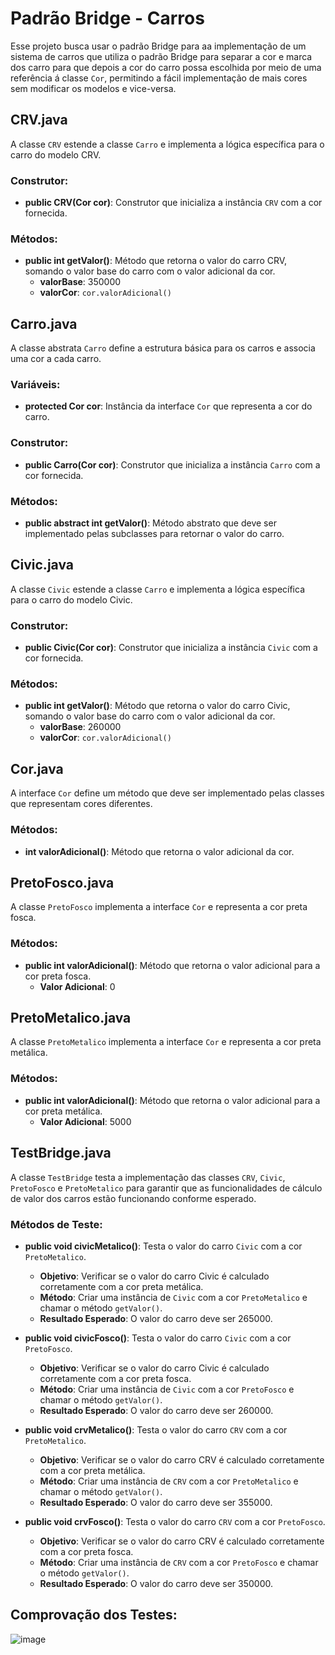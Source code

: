 # Padrão Bridge - Carros

Esse projeto busca usar o padrão Bridge para aa implementação de um sistema de carros que utiliza o padrão Bridge para separar a cor e marca dos carro para que depois a cor do carro possa escolhida por meio de uma referência á classe `Cor`, permitindo a fácil implementação de mais cores sem modificar os modelos e vice-versa.

## CRV.java

A classe `CRV` estende a classe `Carro` e implementa a lógica específica para o carro do modelo CRV.

### Construtor:

-   **public CRV(Cor cor)**: Construtor que inicializa a instância `CRV` com a cor fornecida.

### Métodos:

-   **public int getValor()**: Método que retorna o valor do carro CRV, somando o valor base do carro com o valor adicional da cor.
    -   **valorBase**: 350000
    -   **valorCor**: `cor.valorAdicional()`

## Carro.java

A classe abstrata `Carro` define a estrutura básica para os carros e associa uma cor a cada carro.

### Variáveis:

-   **protected Cor cor**: Instância da interface `Cor` que representa a cor do carro.

### Construtor:

-   **public Carro(Cor cor)**: Construtor que inicializa a instância `Carro` com a cor fornecida.

### Métodos:

-   **public abstract int getValor()**: Método abstrato que deve ser implementado pelas subclasses para retornar o valor do carro.

## Civic.java

A classe `Civic` estende a classe `Carro` e implementa a lógica específica para o carro do modelo Civic.

### Construtor:

-   **public Civic(Cor cor)**: Construtor que inicializa a instância `Civic` com a cor fornecida.

### Métodos:

-   **public int getValor()**: Método que retorna o valor do carro Civic, somando o valor base do carro com o valor adicional da cor.
    -   **valorBase**: 260000
    -   **valorCor**: `cor.valorAdicional()`

## Cor.java

A interface `Cor` define um método que deve ser implementado pelas classes que representam cores diferentes.

### Métodos:

-   **int valorAdicional()**: Método que retorna o valor adicional da cor.

## PretoFosco.java

A classe `PretoFosco` implementa a interface `Cor` e representa a cor preta fosca.

### Métodos:

-   **public int valorAdicional()**: Método que retorna o valor adicional para a cor preta fosca.
    -   **Valor Adicional**: 0

## PretoMetalico.java

A classe `PretoMetalico` implementa a interface `Cor` e representa a cor preta metálica.

### Métodos:

-   **public int valorAdicional()**: Método que retorna o valor adicional para a cor preta metálica.
    -   **Valor Adicional**: 5000

## TestBridge.java

A classe `TestBridge` testa a implementação das classes `CRV`, `Civic`, `PretoFosco` e `PretoMetalico` para garantir que as funcionalidades de cálculo de valor dos carros estão funcionando conforme esperado.

### Métodos de Teste:

-   **public void civicMetalico()**: Testa o valor do carro `Civic` com a cor `PretoMetalico`.
    
    -   **Objetivo**: Verificar se o valor do carro Civic é calculado corretamente com a cor preta metálica.
    -   **Método**: Criar uma instância de `Civic` com a cor `PretoMetalico` e chamar o método `getValor()`.
    -   **Resultado Esperado**: O valor do carro deve ser 265000.
-   **public void civicFosco()**: Testa o valor do carro `Civic` com a cor `PretoFosco`.
    
    -   **Objetivo**: Verificar se o valor do carro Civic é calculado corretamente com a cor preta fosca.
    -   **Método**: Criar uma instância de `Civic` com a cor `PretoFosco` e chamar o método `getValor()`.
    -   **Resultado Esperado**: O valor do carro deve ser 260000.
-   **public void crvMetalico()**: Testa o valor do carro `CRV` com a cor `PretoMetalico`.
    
    -   **Objetivo**: Verificar se o valor do carro CRV é calculado corretamente com a cor preta metálica.
    -   **Método**: Criar uma instância de `CRV` com a cor `PretoMetalico` e chamar o método `getValor()`.
    -   **Resultado Esperado**: O valor do carro deve ser 355000.
-   **public void crvFosco()**: Testa o valor do carro `CRV` com a cor `PretoFosco`.
    
    -   **Objetivo**: Verificar se o valor do carro CRV é calculado corretamente com a cor preta fosca.
    -   **Método**: Criar uma instância de `CRV` com a cor `PretoFosco` e chamar o método `getValor()`.
    -   **Resultado Esperado**: O valor do carro deve ser 350000.

## Comprovação dos Testes:
![image](https://github.com/JotaVS/AtividadePadraoProjeto/assets/114262723/8509c9ba-e335-49ca-9e82-651e0cf71f26)
